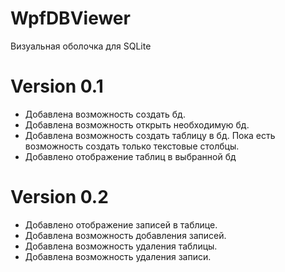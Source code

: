 # WpfDBViewer

Визуальная оболочка для SQLite

# Version 0.1
* Добавлена возможность создать бд.
* Добавлена возможность открыть необходимую бд.
* Добавлена возможность создать таблицу в бд. Пока есть возможность создать только текстовые столбцы.
* Добавлено отображение таблиц в выбранной бд

# Version 0.2
* Добавлено отображение записей в таблице.
* Добавлена возможность добавления записей.
* Добавлена возможность удаления таблицы.
* Добавлена возможность удаления записи.
